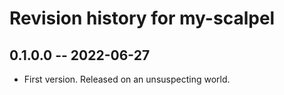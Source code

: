 # Revision history for my-scalpel

## 0.1.0.0 -- 2022-06-27

* First version. Released on an unsuspecting world.
